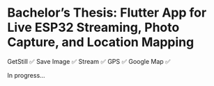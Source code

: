 # Bachelor’s Thesis: Flutter App for Live ESP32 Streaming, Photo Capture, and Location Mapping
GetStill :white_check_mark:
Save Image :white_check_mark: 
Stream :white_check_mark:
GPS :white_check_mark:
Google Map :white_check_mark:

In progress...
